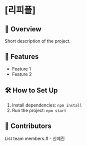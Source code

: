 # [리피플]
## 📌 Overview
Short description of the project.
## 🚀 Features
- Feature 1
- Feature 2
## 🛠 How to Set Up
1. Install dependencies: `npm install`
2. Run the project: `npm start`
## 👥 Contributors
List team members.# - 신예진
